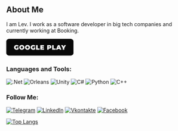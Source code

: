 ## About Me

I am Lev. I work as a software developer in big tech companies and currently working at Booking.

<a href="https://play.google.com/store/apps/details?id=com.CartmansGame.TowerDefence3D" target="_blank">
  <img src="https://github.com/AlexeyShpavda/alexeyshpavda/blob/master/assets/google_play.png" alt="GooglePlay" width="180"/>
</a>

### Languages and Tools:
![.Net](https://img.shields.io/badge/-Core-090909?style=for-the-badge&logo=.net&logoColor=E5D3FF)
![Orleans](https://img.shields.io/badge/-Orleans-090909?style=for-the-badge&logo=orleans&logoColor=E5D3FF)
![Unity](https://img.shields.io/badge/-Unity-090909?style=for-the-badge&logo=unity&logoColor=E5D3FF)
![C#](https://img.shields.io/badge/-C%23-090909?style=for-the-badge&logo=C%23&logoColor=6296CC)
![Python](https://img.shields.io/badge/-Python-090909?style=for-the-badge&logo=Python&logoColor=6296CC)
![C++](https://img.shields.io/badge/-C++-090909?style=for-the-badge&logo=C%2b%2b&logoColor=6296CC)

### Follow Me:
[![Telegram](https://img.shields.io/badge/-Telegram-090909?style=for-the-badge&logo=telegram&logoColor=27A0D9)](https://t.me/koteyevlev)
[![LinkedIn](https://img.shields.io/badge/-LinkedIn-090909?style=for-the-badge&logo=linkedin&logoColor=007BB6)](https://www.linkedin.com/in/lev-k-447643155/)
[![Vkontakte](https://img.shields.io/badge/-Vkontakte-090909?style=for-the-badge&logo=Vk&logoColor=4F7DB3)](https://vk.com/lkoteev)
[![Facebook](https://img.shields.io/badge/-Facebook-090909?style=for-the-badge&logo=Facebook&logoColor=1195F5)](https://www.facebook.com/koteyevlev)



[![Top Langs](https://github-readme-stats.vercel.app/api/top-langs/?username=koteyevlev&show_icons=true&theme=radical)](https://github.com/anuraghazra/github-readme-stats)

<!-- https://github.com/anuraghazra/github-readme-stats -->
<!-- [![Les Stats GitHub de smonff](https://github-readme-stats.vercel.app/api?username=smonff&count_private=true&show_icons=true&theme=buefy)](https://github.com/anuraghazra/github-readme-stats) -->
